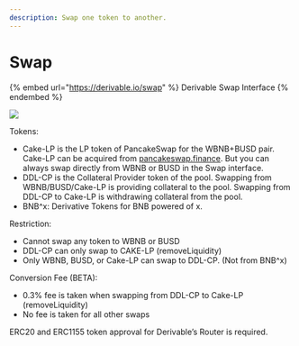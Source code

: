 ```yaml
---
description: Swap one token to another.
---
```


# Swap

{% embed url="https://derivable.io/swap" %}
Derivable Swap Interface
{% endembed %}

![](https://lh4.googleusercontent.com/z-Q6uU-6hyLppOUtYv\_hmdjrP3qUSs5Mdw6aSOhdAn--foe7MMjeLJXEG0adtT1dctrqHbOeMxHI8jqQ6Z\_kMdRIJr43DmWaK2IyYqzL-NjfJbKjHTSIAGuQMF1xLB\_\_tuTd58-MmWt-ID7REezS9VQH2l0OkPRWj3dvGHRgoXWWnp2oQIHG3C1pxeI4fw)

Tokens:

* Cake-LP is the LP token of PancakeSwap for the WBNB+BUSD pair. Cake-LP can be acquired from [pancakeswap.finance](https://pancakeswap.finance/add/BNB/0xe9e7CEA3DedcA5984780Bafc599bD69ADd087D56). But you can always swap directly from WBNB or BUSD in the Swap interface.
* DDL-CP is the Collateral Provider token of the pool. Swapping from WBNB/BUSD/Cake-LP is providing collateral to the pool. Swapping from DDL-CP to Cake-LP is withdrawing collateral from the pool.
* BNB^x: Derivative Tokens for BNB powered of x.

Restriction:

* Cannot swap any token to WBNB or BUSD
* DDL-CP can only swap to CAKE-LP (removeLiquidity)
* Only WBNB, BUSD, or Cake-LP can swap to DDL-CP. (Not from BNB^x)

Conversion Fee (BETA):

* 0.3% fee is taken when swapping from DDL-CP to Cake-LP (removeLiquidity)
* No fee is taken for all other swaps

ERC20 and ERC1155 token approval for Derivable’s Router is required.
